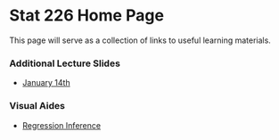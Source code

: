 Stat 226 Home Page
========================================================

This page will serve as a collection of links to useful learning materials.

### Additional Lecture Slides

* [January 14th](http://cpsievert.github.io/slides/stat226/0114)

### Visual Aides

* [Regression Inference](http://glimmer.rstudio.com/cpsievert/regInf2/)
